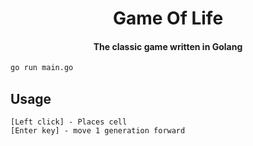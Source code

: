 <h1 align="center">
    Game Of Life
</h1>

<h4 align="center">
    The classic game written in Golang
</h4>

```bash
go run main.go
```

## Usage

```
[Left click] - Places cell
[Enter key] - move 1 generation forward
```
